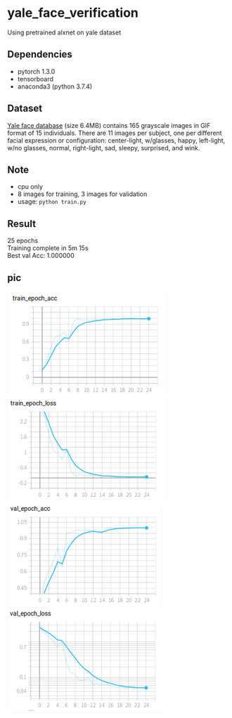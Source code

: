 # yale_face_verification
Using pretrained alxnet on yale dataset   


## Dependencies
- pytorch 1.3.0
- tensorboard
- anaconda3 (python 3.7.4)  


## Dataset
[Yale face database](URL 'http://cvc.cs.yale.edu/cvc/projects/yalefaces/yalefaces.html')
(size 6.4MB) contains 165 grayscale images in GIF format of 15 individuals. There are 11 images per subject, one per different facial expression or configuration: center-light, w/glasses, happy, left-light, w/no glasses, normal, right-light, sad, sleepy, surprised, and wink.   


## Note
- cpu only
- 8 images for training, 3 images for validation
- usage: `python train.py`  


## Result
25 epochs  
Training complete in 5m 15s  
Best val Acc: 1.000000  
## pic
![train acc](https://github.com/pida0/yale_face_verification/blob/master/result%20pic/train%20acc.png)
![train loss](https://github.com/pida0/yale_face_verification/blob/master/result%20pic/train%20loss.png)
![val acc](https://github.com/pida0/yale_face_verification/blob/master/result%20pic/val%20acc.png)
![val loss](https://github.com/pida0/yale_face_verification/blob/master/result%20pic/val%20loss)
